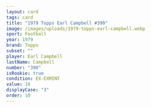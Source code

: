 ```yaml
---
layout: card
tags: card
title: "1979 Topps Earl Campbell #390"
image: /images/uploads/1979-topps-earl-campbell.webp
sport: Football
year: 1979
brand: Topps
subset: ""
player: Earl Campbell
lastName: Campbell
number: "390"
isRookie: true
condition: EX-EXMINT
value: 16
displayCase: "3"
order: 10
---
```

